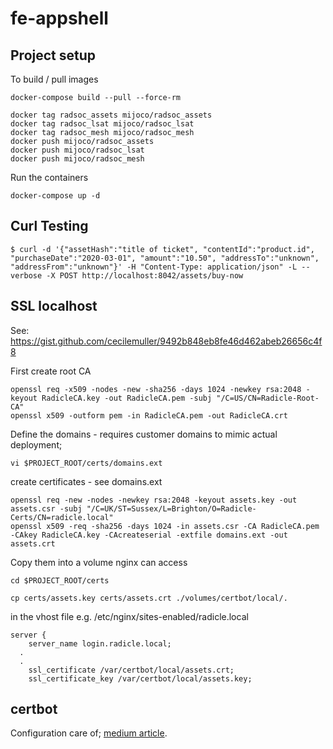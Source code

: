 # fe-appshell

## Project setup

To build / pull images

```
docker-compose build --pull --force-rm
```

```
docker tag radsoc_assets mijoco/radsoc_assets
docker tag radsoc_lsat mijoco/radsoc_lsat
docker tag radsoc_mesh mijoco/radsoc_mesh
docker push mijoco/radsoc_assets
docker push mijoco/radsoc_lsat
docker push mijoco/radsoc_mesh
```

Run the containers

```
docker-compose up -d
```

## Curl Testing

```
$ curl -d '{"assetHash":"title of ticket", "contentId":"product.id", "purchaseDate":"2020-03-01", "amount":"10.50", "addressTo":"unknown", "addressFrom":"unknown"}' -H "Content-Type: application/json" -L --verbose -X POST http://localhost:8042/assets/buy-now
```

## SSL localhost

See: https://gist.github.com/cecilemuller/9492b848eb8fe46d462abeb26656c4f8

First create root CA

```
openssl req -x509 -nodes -new -sha256 -days 1024 -newkey rsa:2048 -keyout RadicleCA.key -out RadicleCA.pem -subj "/C=US/CN=Radicle-Root-CA"
openssl x509 -outform pem -in RadicleCA.pem -out RadicleCA.crt
```

Define the domains - requires customer domains to mimic actual deployment;

```
vi $PROJECT_ROOT/certs/domains.ext
```

create certificates - see domains.ext

```
openssl req -new -nodes -newkey rsa:2048 -keyout assets.key -out assets.csr -subj "/C=UK/ST=Sussex/L=Brighton/O=Radicle-Certs/CN=radicle.local"
openssl x509 -req -sha256 -days 1024 -in assets.csr -CA RadicleCA.pem -CAkey RadicleCA.key -CAcreateserial -extfile domains.ext -out assets.crt
```

Copy them into a volume nginx can access

```
cd $PROJECT_ROOT/certs

cp certs/assets.key certs/assets.crt ./volumes/certbot/local/.
```

in the vhost file e.g. /etc/nginx/sites-enabled/radicle.local

```
server {
	server_name login.radicle.local;
  .
  .
	ssl_certificate /var/certbot/local/assets.crt;
	ssl_certificate_key /var/certbot/local/assets.key;
```

## certbot

Configuration care of;
[medium article](https://medium.com/@pentacent/nginx-and-lets-encrypt-with-docker-in-less-than-5-minutes-b4b8a60d3a71).
